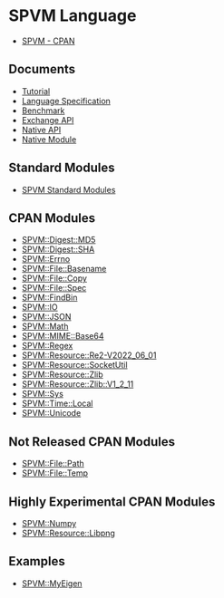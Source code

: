 # SPVM Language

* <a href="https://metacpan.org/pod/SPVM">SPVM - CPAN</a>

## Documents

* <a href="https://metacpan.org/pod/SPVM::Document::Tutorial">Tutorial</a>
* <a href="https://metacpan.org/pod/SPVM::Document::Language">Language Specification</a>
* <a href="https://metacpan.org/pod/SPVM::Document::Benchmark">Benchmark</a>
* <a href="https://metacpan.org/pod/SPVM::Document::ExchangeAPI">Exchange API</a>
* <a href="https://metacpan.org/pod/SPVM::Document::NativeAPI">Native API</a>
* <a href="https://metacpan.org/pod/SPVM::Document::NativeModule">Native Module</a>

## Standard Modules

* <a href="https://metacpan.org/pod/SPVM::Document::Modules">SPVM Standard Modules</a>

## CPAN Modules

* <a href="https://github.com/yuki-kimoto/SPVM-Digest-MD5">SPVM::Digest::MD5</a>
* <a href="https://github.com/yuki-kimoto/SPVM-Digest-SHA">SPVM::Digest::SHA</a>
* <a href="https://github.com/yuki-kimoto/SPVM-Errno">SPVM::Errno</a>
* <a href="https://github.com/yuki-kimoto/SPVM-File-Basename">SPVM::File::Basename</a>
* <a href="https://github.com/yuki-kimoto/SPVM-File-Copy">SPVM::File::Copy</a>
* <a href="https://github.com/yuki-kimoto/SPVM-File-Spec">SPVM::File::Spec</a>
* <a href="https://github.com/yuki-kimoto/SPVM-FindBin">SPVM::FindBin</a>
* <a href="https://github.com/yuki-kimoto/SPVM-IO">SPVM::IO</a>
* <a href="https://github.com/yuki-kimoto/SPVM-JSON">SPVM::JSON</a>
* <a href="https://github.com/yuki-kimoto/SPVM-Math">SPVM::Math</a>
* <a href="https://github.com/yuki-kimoto/SPVM-MIME-Base64">SPVM::MIME::Base64</a>
* <a href="https://github.com/yuki-kimoto/SPVM-Regex">SPVM::Regex</a>
* <a href="https://github.com/yuki-kimoto/SPVM-Resource-Re2-V2022_06_01">SPVM::Resource::Re2-V2022_06_01</a>
* <a href="https://github.com/yuki-kimoto/SPVM-Resource-SocketUtil">SPVM::Resource::SocketUtil</a>
* <a href="https://github.com/yuki-kimoto/SPVM-Resource-Zlib">SPVM::Resource::Zlib</a>
* <a href="https://github.com/yuki-kimoto/SPVM-Resource-Zlib-V1_2_11">SPVM::Resource::Zlib::V1_2_11</a>
* <a href="https://github.com/yuki-kimoto/SPVM-Sys">SPVM::Sys</a>
* <a href="https://github.com/yuki-kimoto/SPVM-Time-Local">SPVM::Time::Local</a>
* <a href="https://github.com/yuki-kimoto/SPVM-Unicode">SPVM::Unicode</a>

## Not Released CPAN Modules

* <a href="https://github.com/yuki-kimoto/SPVM-File-Path">SPVM::File::Path</a>
* <a href="https://github.com/yuki-kimoto/SPVM-File-Temp">SPVM::File::Temp</a>

## Highly Experimental CPAN Modules

* <a href="https://github.com/yuki-kimoto/SPVM-Numpy">SPVM::Numpy</a>
* <a href="https://github.com/yuki-kimoto/SPVM-Resource-Libpng">SPVM::Resource::Libpng</a>

## Examples

* <a href="https://github.com/yuki-kimoto/">SPVM::MyEigen</a>
